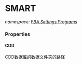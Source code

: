 ﻿# SMART
_namespace: [FBA.Settings.Programs](./index.md)_






### Properties

#### CDD
CDD数据库的数据文件夹的路径
